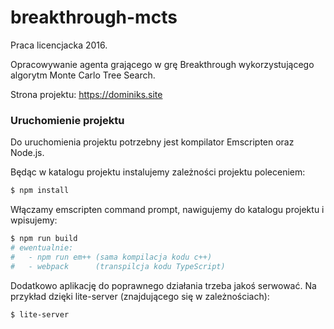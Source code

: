 # breakthrough-mcts
Praca licencjacka 2016.

Opracowywanie agenta grającego w grę Breakthrough wykorzystującego algorytm Monte Carlo Tree Search.

Strona projektu: https://dominiks.site

### Uruchomienie projektu

Do uruchomienia projektu potrzebny jest kompilator Emscripten oraz Node.js.

Będąc w katalogu projektu instalujemy zależności projektu poleceniem:
```sh
$ npm install
```

Włączamy emscripten command prompt, nawigujemy do katalogu projektu i wpisujemy:
```sh
$ npm run build
# ewentualnie:
#   - npm run em++ (sama kompilacja kodu c++)
#   - webpack      (transpilcja kodu TypeScript)
```

Dodatkowo aplikację do poprawnego działania trzeba jakoś serwować.
Na przykład dzięki lite-server (znajdującego się w zależnościach):
```sh
$ lite-server
``` 
